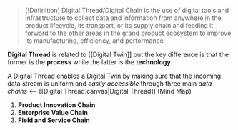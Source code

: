 >[!Definition]
>Digital Thread/Digital Chain is the use of digital tools and infrastructure to collect data and information from anywhere in the product lifecycle, its transport, or its supply chain and feeding it forward to the other areas in the grand product ecosystem to improve its manufacturing, efficiency, and performance

**Digital Thread** is related to [[Digital Twin]] but the key difference is that the former is the **process** while the latter is the **technology**

A Digital Thread enables a Digital Twin by making sure that the incoming data stream is uniform and *easily accessible* through three main *data chains* <-- [[Digital Thread.canvas|Digital Thread]] (Mind Map)
1. **Product Innovation Chain** 
2. **Enterprise Value Chain** 
3. **Field and Service Chain**